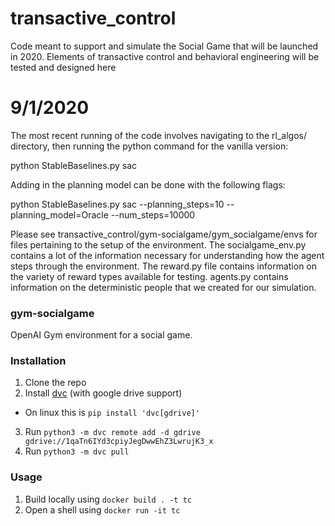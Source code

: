 # transactive_control
Code meant to support and simulate the Social Game that will be launched in 2020. Elements of transactive control and behavioral engineering will be tested and designed here 

# 9/1/2020

The most recent running of the code involves navigating to the rl_algos/ directory, then running the python command for the vanilla version: 

python StableBaselines.py sac

Adding in the planning model can be done with the following flags:

python StableBaselines.py sac --planning_steps=10 --planning_model=Oracle --num_steps=10000

Please see transactive_control/gym-socialgame/gym_socialgame/envs for files pertaining to the setup of the environment. The socialgame_env.py contains a lot of the information necessary for understanding how the agent steps through the environment. The reward.py file contains information on the variety of reward types available for testing. agents.py contains information on the deterministic people that we created for our simulation. 

###  gym-socialgame
OpenAI Gym environment for a social game.

### Installation
1. Clone the repo
2. Install [dvc](https://dvc.org/doc/install) (with google drive support)
  * On linux this is `pip install 'dvc[gdrive]'`
3. Run `python3 -m dvc remote add -d gdrive gdrive://1qaTn6IYd3cpiyJegDwwEhZ3LwrujK3_x`
4. Run `python3 -m dvc pull`

### Usage
1. Build locally using `docker build . -t tc`
2. Open a shell using `docker run -it tc`



